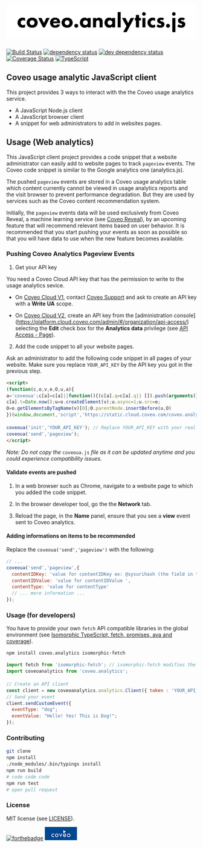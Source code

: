 # ![coveo.analytics](./assets/coveo.analytics.js.png)

[![Build Status](https://travis-ci.org/coveo/coveo.analytics.js.svg?branch=master)](https://travis-ci.org/coveo/coveo.analytics.js)
[![dependency status](https://david-dm.org/coveo/coveo.analytics.js.svg)](https://david-dm.org/coveo/coveo.analytics.js)
[![dev dependency status](https://david-dm.org/coveo/coveo.analytics.js/dev-status.svg)](https://david-dm.org/coveo/coveo.analytics.js#info=devDependencies)
[![Coverage Status](https://coveralls.io/repos/github/coveo/coveo.analytics.js/badge.svg?branch=master)](https://coveralls.io/github/coveo/coveo.analytics.js?branch=master)
[![TypeScript](https://badges.frapsoft.com/typescript/code/typescript.png?v=100)](https://github.com/ellerbrock/typescript-badges/)

## Coveo usage analytic JavaScript client

This project provides 3 ways to interact with the the Coveo usage analytics service.

- A JavaScript Node.js client
- A JavaScript browser client
- A snippet for web administrators to add in websites pages.

## Usage (Web analytics)

This JavaScript client project provides a code snippet that a website administrator can easily add to website pages to track `pageview` events. The Coveo code snippet is similar to the Google analytics one (analytics.js).

The pushed `pageview` events are stored in a Coveo usage analytics table which content currently cannot be viewed in usage analytics reports and the visit browser to prevent performance degradation. But they are used by services such as the Coveo
content recommendation system.

Initially, the `pageview` events data will be used exclusively from Coveo Reveal, a machine learning service (see [Coveo Reveal](http://www.coveo.com/go?dest=cloudhelp&lcid=9&context=177)), by an upcoming feature that will recommend relevant items based on user behavior. It is recommended that you start pushing your events as soon as possible so that you will have data to use when the new feature becomes available.

### Pushing Coveo Analytics Pageview Events

1. Get your API key

  You need a Coveo Cloud API key that has the permission to write to the usage analytics sevice.

  - On [Coveo Cloud V1](https://cloud.coveo.com/), contact [Coveo Support](https://coveocommunity.force.com/) and ask to create an API key with a **Write UA** scope.

  - On [Coveo Cloud V2](https://platform.cloud.coveo.com/), create an API key from the [administration console] (https://platform.cloud.coveo.com/admin/#/organization/api-access/) selecting the **Edit** check box for the **Analytics data** privilege (see [API Access - Page](http://www.coveo.com/go?dest=ccv2ac&context=27)).

2. Add the code snippet to all your website pages.

  Ask an administrator to add the following code snippet in all pages of your website. Make sure you replace `YOUR_API_KEY` by the API key you got in the previous step.

```html
<script>
(function(c,o,v,e,O,u,a){
a='coveoua';c[a]=c[a]||function(){(c[a].q=c[a].q|| []).push(arguments)};
c[a].t=Date.now();u=o.createElement(v);u.async=1;u.src=e;
O=o.getElementsByTagName(v)[0];O.parentNode.insertBefore(u,O)
})(window,document,'script','https://static.cloud.coveo.com/coveo.analytics.js/coveoua.js')

coveoua('init','YOUR_API_KEY'); // Replace YOUR_API_KEY with your real key
coveoua('send','pageview');
</script>
```

_Note: Do not copy the_ `coveoua.js` _file as it can be updated anytime and you could experience compatibility issues._

#### Validate events are pushed

  1. In a web browser such as Chrome, navigate to a website page to which you added the code snippet.

  2. In the browser developer tool, go the the **Network** tab.

  3. Reload the page, in the **Name** panel, ensure that you see a **view** event sent to Coveo analytics.

#### Adding informations on items to be recommended

Replace the `coveoua('send','pageview')` with the following:
```js
// ...
coveoua('send','pageview',{
  contentIDKey: 'value for contentIDKey ex: @sysurihash (the field in the coveoindex)',
  contentIDValue: 'value for contentIDValue ',
  contentType: 'value for contentType'
  // ... more information ...
});
```

### Usage (for developers)

You have to provide your own `fetch` API compatible libraries in the global environment (see [Isomorphic TypeScript, fetch, promises, ava and coverage](http://source.coveo.com/2016/05/11/isomorphic-typescript-ava-w-coverage/)).

```bash
npm install coveo.analytics isomorphic-fetch
```

```js
import fetch from 'isomorphic-fetch'; // isomorphic-fetch modifies the global environment
import coveoanalytics from 'coveo.analytics';

// Create an API client
const client = new coveoanalytics.analytics.Client({ token : 'YOUR_API_KEY'})
// Send your event
client.sendCustomEvent({
  eventType: "dog";
  eventValue: "Hello! Yes! This is Dog!";
});
```

### Contributing

```bash
git clone
npm install
./node_modules/.bin/typings install
npm run build
# code code code
npm run test
# open pull request
```

### License

MIT license (see [LICENSE](LICENSE)).

[![forthebadge](http://forthebadge.com/images/badges/built-with-love.svg)](http://forthebadge.com)
[![coveo](./assets/by-coveo.png)](http://www.coveo.com)
